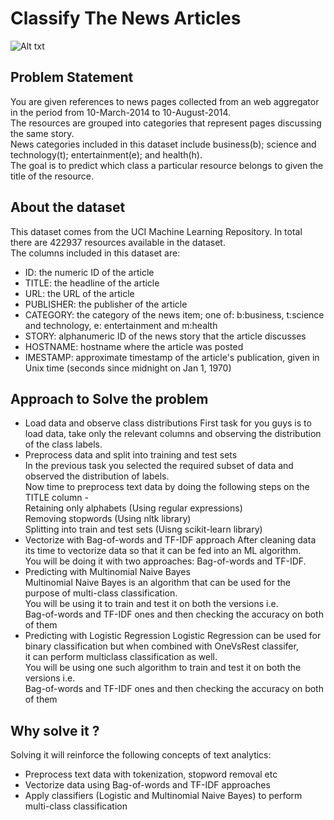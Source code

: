 # Classify The News Articles

![Alt txt](https://www.blumeglobal.com/wp-content/uploads/2018/11/NLP-image.jpg)

## Problem Statement
You are given references to news pages collected from an web aggregator in the period from 10-March-2014 to 10-August-2014. <br/>
The resources are grouped into categories that represent pages discussing the same story. <br/>
News categories included in this dataset include business(b); science and technology(t); entertainment(e); and health(h).<br/>
The goal is to predict which class a particular resource belongs to given the title of the resource.<br/>

## About the dataset
This dataset comes from the UCI Machine Learning Repository. In total there are 422937 resources available in the dataset. <br/>
The columns included in this dataset are:<br/>
* ID: the numeric ID of the article
* TITLE: the headline of the article
* URL: the URL of the article
* PUBLISHER: the publisher of the article
* CATEGORY: the category of the news item; one of: b:business, t:science and technology, e: entertainment and m:health
* STORY: alphanumeric ID of the news story that the article discusses
* HOSTNAME: hostname where the article was posted
* IMESTAMP: approximate timestamp of the article's publication, given in Unix time (seconds since midnight on Jan 1, 1970)

## Approach to Solve the problem <br/>
* Load data and observe class distributions
First task for you guys is to load data, take only the relevant columns and observing the distribution of the class labels.<br/>
* Preprocess data and split into training and test sets <br/>
In the previous task you selected the required subset of data and observed the distribution of labels.  <br/>
Now time to preprocess text data by doing the following steps on the TITLE column -  <br/>
Retaining only alphabets (Using regular expressions) <br/>
Removing stopwords (Using nltk library) <br/>
Splitting into train and test sets (Uisng scikit-learn library) <br/>
* Vectorize with Bag-of-words and TF-IDF approach
After cleaning data its time to vectorize data so that it can be fed into an ML algorithm. <br/>
You will be doing it with two approaches: Bag-of-words and TF-IDF. <br/>
* Predicting with Multinomial Naive Bayes <br/>
Multinomial Naive Bayes is an algorithm that can be used for the purpose of multi-class classification.<br/>
You will be using it to train and test it on both the versions i.e. <br/>
Bag-of-words and TF-IDF ones and then checking the accuracy on both of them <br/>
* Predicting with Logistic Regression
Logistic Regression can be used for binary classification but when combined with OneVsRest classifer, <br/>
it can perform multiclass classification as well. <br/>
You will be using one such algorithm to train and test it on both the versions i.e. <br/>
Bag-of-words and TF-IDF ones and then checking the accuracy on both of them <br/>

## Why solve it ?
Solving it will reinforce the following concepts of text analytics:<br/>

* Preprocess text data with tokenization, stopword removal etc
* Vectorize data using Bag-of-words and TF-IDF approaches
* Apply classifiers (Logistic and Multinomial Naive Bayes) to perform multi-class classification



